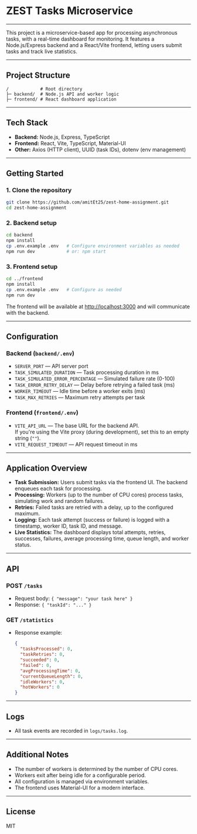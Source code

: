 # ZEST Tasks Microservice

---

This project is a microservice-based app for processing asynchronous tasks, with a real-time dashboard for monitoring.
It features a Node.js/Express backend and a React/Vite frontend, letting users submit tasks and track live statistics.

---

## Project Structure

```
/            # Root directory
├─ backend/  # Node.js API and worker logic
├─ frontend/ # React dashboard application
```

---

## Tech Stack

- **Backend:** Node.js, Express, TypeScript
- **Frontend:** React, Vite, TypeScript, Material-UI
- **Other:** Axios (HTTP client), UUID (task IDs), dotenv (env management)

---

## Getting Started

### 1. Clone the repository

```bash
git clone https://github.com/amitEt25/zest-home-assignment.git
cd zest-home-assignment
```

### 2. Backend setup

```bash
cd backend
npm install
cp .env.example .env   # Configure environment variables as needed
npm run dev            # or: npm start
```

### 3. Frontend setup

```bash
cd ../frontend
npm install
cp .env.example .env   # Configure as needed
npm run dev
```

The frontend will be available at [http://localhost:3000](http://localhost:3000) and will communicate with the backend.

---

## Configuration

### Backend (`backend/.env`)

- `SERVER_PORT` — API server port
- `TASK_SIMULATED_DURATION` — Task processing duration in ms
- `TASK_SIMULATED_ERROR_PERCENTAGE` — Simulated failure rate (0-100)
- `TASK_ERROR_RETRY_DELAY` — Delay before retrying a failed task (ms)
- `WORKER_TIMEOUT` — Idle time before a worker exits (ms)
- `TASK_MAX_RETRIES` — Maximum retry attempts per task

### Frontend (`frontend/.env`)

- `VITE_API_URL` — The base URL for the backend API.  
  If you're using the Vite proxy (during development), set this to an empty string (`""`).
- `VITE_REQUEST_TIMEOUT` — API request timeout in ms

---

## Application Overview

- **Task Submission:** Users submit tasks via the frontend UI. The backend enqueues each task for processing.
- **Processing:** Workers (up to the number of CPU cores) process tasks, simulating work and random failures.
- **Retries:** Failed tasks are retried with a delay, up to the configured maximum.
- **Logging:** Each task attempt (success or failure) is logged with a timestamp, worker ID, task ID, and message.
- **Live Statistics:** The dashboard displays total attempts, retries, successes, failures, average processing time, queue length, and worker status.

---

## API

### POST `/tasks`

- Request body: `{ "message": "your task here" }`
- Response: `{ "taskId": "..." }`

### GET `/statistics`

- Response example:
  ```json
  {
    "tasksProcessed": 0,
    "taskRetries": 0,
    "succeeded": 0,
    "failed": 0,
    "avgProcessingTime": 0,
    "currentQueueLength": 0,
    "idleWorkers": 0,
    "hotWorkers": 0
  }
  ```

---

## Logs

- All task events are recorded in `logs/tasks.log`.

---

## Additional Notes

- The number of workers is determined by the number of CPU cores.
- Workers exit after being idle for a configurable period.
- All configuration is managed via environment variables.
- The frontend uses Material-UI for a modern interface.

---

## License

MIT
